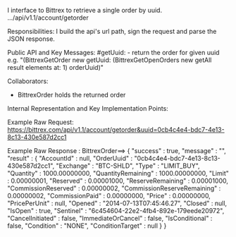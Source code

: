 I interface to Bittrex  to retrieve a single order by uuid.
.../api/v1.1/account/getorder

Responsibilities: 
I build the api's url path, sign the request and parse the JSON response.

Public API and Key Messages:
#getUuid:    - return the order for given uuid
   e.g. "(BittrexGetOrder new getUuid: (BittrexGetOpenOrders new getAll result elements at: 1) orderUuid)"
 
Collaborators: 
- BittrexOrder holds the returned order

Internal Representation and Key Implementation Points:

Example Raw Request:
https://bittrex.com/api/v1.1/account/getorder&uuid=0cb4c4e4-bdc7-4e13-8c13-430e587d2cc1    

Example Raw Response :
BittrexOrder==>
{
	"success" : true,
	"message" : "",
	"result" : {
		"AccountId" : null,
		"OrderUuid" : "0cb4c4e4-bdc7-4e13-8c13-430e587d2cc1",
		"Exchange" : "BTC-SHLD",
		"Type" : "LIMIT_BUY",
		"Quantity" : 1000.00000000,
		"QuantityRemaining" : 1000.00000000,
		"Limit" : 0.00000001,
		"Reserved" : 0.00001000,
		"ReserveRemaining" : 0.00001000,
		"CommissionReserved" : 0.00000002,
		"CommissionReserveRemaining" : 0.00000002,
		"CommissionPaid" : 0.00000000,
		"Price" : 0.00000000,
		"PricePerUnit" : null,
		"Opened" : "2014-07-13T07:45:46.27",
		"Closed" : null,
		"IsOpen" : true,
		"Sentinel" : "6c454604-22e2-4fb4-892e-179eede20972",
		"CancelInitiated" : false,
		"ImmediateOrCancel" : false,
		"IsConditional" : false,
		"Condition" : "NONE",
		"ConditionTarget" : null
	}
}